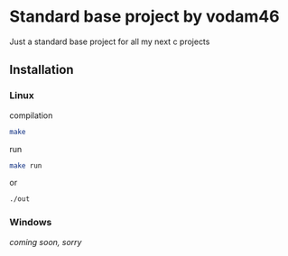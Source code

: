 # Standard base project by vodam46

Just a standard base project for all my next c projects

## Installation
### Linux
compilation
```sh
make
```
run
```sh
make run
```
or
```sh
./out
```

### Windows
*coming soon, sorry*
